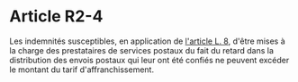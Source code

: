 # Article R2-4

Les indemnités susceptibles, en application de [l'article L. 8][1], d'être mises à la charge des prestataires de services postaux du fait du retard dans la distribution des envois postaux qui leur ont été confiés ne peuvent excéder le montant du tarif d'affranchissement.

 [1]: /affichCodeArticle.do?cidTexte=LEGITEXT000006070987&idArticle=LEGIARTI000006465337&dateTexte=&categorieLien=cid